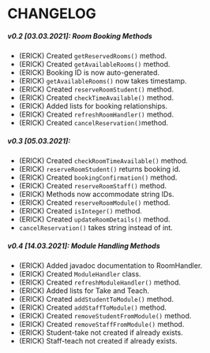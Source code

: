 # CHANGELOG

##### v0.2 [03.03.2021]: Room Booking Methods
* (ERICK) Created `getReservedRooms()` method.
* (ERICK) Created `getAvailableRooms()` method.
* (ERICK) Booking ID is now auto-generated.
* (ERICK) `getAvailableRooms()` now takes timestamp.
* (ERICK) Created `reserveRoomStudent()` method.
* (ERICK) Created `checkTimeAvailable()` method.
* (ERICK) Added lists for booking relationships.
* (ERICK) Created `refreshRoomHandler()` method.
* (ERICK) Created `cancelReservation()`method.

##### v0.3 [05.03.2021]: 
* (ERICK) Created `checkRoomTimeAvailable()` method.
* (ERICK) `reserveRoomStudent()` returns booking id.
* (ERICK) Created `bookingConfirmation()` method.
* (ERICK) Created `reserveRoomStaff()` method.
* (ERICK) Methods now accommodate string IDs.
* (ERICK) Created `reserveRoomModule()` method.
* (ERICK) Created `isInteger()` method.
* (ERICK) Created `updateRoomDetails()` method.
* `cancelReservation()` takes string instead of int.

##### v0.4 [14.03.2021]: Module Handling Methods
* (ERICK) Added javadoc documentation to RoomHandler.
* (ERICK) Created `ModuleHandler` class.
* (ERICK) Created `refreshModuleHandler()` method.
* (ERICK) Added lists for Take and Teach.
* (ERICK) Created `addStudentToModule()` method.
* (ERICK) Created `addStaffToModule()` method.
* (ERICK) Created `removeStudentFromModule()` method.
* (ERICK) Created `removeStaffFromModule()` method.
* (ERICK) Student-take not created if already exists.
* (ERICK) Staff-teach not created if already exists.